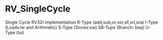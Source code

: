 # RV_SingleCycle
Single Cycle RV32I Implementation
R-Type (add,sub,or,xor,sll,srl,sra)
I-Type (Loads:lw and Arithmetic)
S-Type (Stores:sw)
SB-Tupe (Branch: beq)
U-Type (lui)
